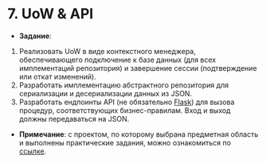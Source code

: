 # 7. UoW & API
+ **Задание**:
1. Реализовать UoW в виде контекстного менеджера, обеспечивающего подключение к базе данных (для всех имплементаций репозитория) и завершение сессии (подтверждение или откат изменений).
2. Разработать имплементацию абстрактного репозитория для сериализации и десериализации данных из JSON. 
3. Разработать ендпоинты API (не обязательно [Flask](https://e.sfu-kras.ru/pluginfile.php/3059693/mod_resource/content/1/Лекция_5_Flask.pdf)) для вызова процедур, соответствующих бизнес-правилам. Вход и выход должны передаваться на JSON. 
+ **Примечание**: с проектом, по которому выбрана предметная область и выполнены практические задания, можно ознакомиться по [ссылке](https://github.com/NeKyReal/CityScope.git).
